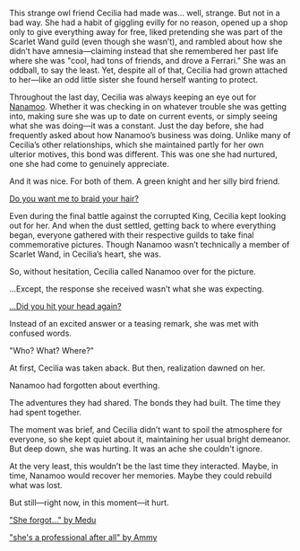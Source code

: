 <!-- title: Oh, She Forgot... -->

This strange owl friend Cecilia had made was… well, strange. But not in a bad way. She had a habit of giggling evilly for no reason, opened up a shop only to give everything away for free, liked pretending she was part of the Scarlet Wand guild (even though she wasn’t), and rambled about how she didn’t have amnesia—claiming instead that she remembered her past life where she was "cool, had tons of friends, and drove a Ferrari." She was an oddball, to say the least. Yet, despite all of that, Cecilia had grown attached to her—like an odd little sister she found herself wanting to protect.

Throughout the last day, Cecilia was always keeping an eye out for [Nanamoo](https://www.youtube.com/live/4co7VDSYTqU?feature=shared\&t=2207). Whether it was checking in on whatever trouble she was getting into, making sure she was up to date on current events, or simply seeing what she was doing—it was a constant. Just the day before, she had frequently asked about how Nanamoo’s business was doing. Unlike many of Cecilia’s other relationships, which she maintained partly for her own ulterior motives, this bond was different. This was one she had nurtured, one she had come to genuinely appreciate.

And it was nice. For both of them. A green knight and her silly bird friend.

[Do you want me to braid your hair?](#embed:https://www.youtube.com/live/4co7VDSYTqU?feature=shared\&t=5935)

Even during the final battle against the corrupted King, Cecilia kept looking out for her. And when the dust settled, getting back to where everything began, everyone gathered with their respective guilds to take final commemorative pictures. Though Nanamoo wasn’t technically a member of Scarlet Wand, in Cecilia’s heart, she was.

So, without hesitation, Cecilia called Nanamoo over for the picture.

...Except, the response she received wasn’t what she was expecting.

[...Did you hit your head again?](#embed:https://www.youtube.com/live/4co7VDSYTqU?feature=shared\&t=9919)

Instead of an excited answer or a teasing remark, she was met with confused words.

"Who? What? Where?"

At first, Cecilia was taken aback. But then, realization dawned on her.

Nanamoo had forgotten about everthing.

The adventures they had shared. The bonds they had built. The time they had spent together.

The moment was brief, and Cecilia didn’t want to spoil the atmosphere for everyone, so she kept quiet about it, maintaining her usual bright demeanor. But deep down, she was hurting. It was an ache she couldn't ignore.

At the very least, this wouldn’t be the last time they interacted. Maybe, in time, Nanamoo would recover her memories. Maybe they could rebuild what was lost.

But still—right now, in this moment—it hurt.

["She forgot..." by Medu](https://x.com/Medu_Yusa/status/1832886978574234063)

["she's a professional after all" by Ammy](https://x.com/Ammiietty/status/1832638322503463219)
